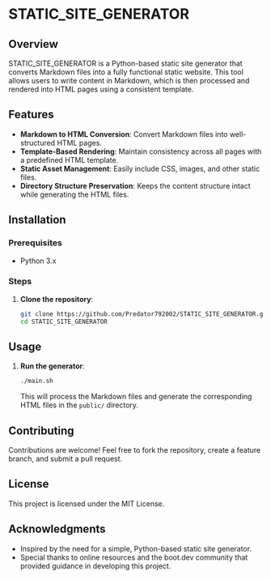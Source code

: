 # STATIC_SITE_GENERATOR

## Overview

STATIC_SITE_GENERATOR is a Python-based static site generator that converts Markdown files into a fully functional static website. This tool allows users to write content in Markdown, which is then processed and rendered into HTML pages using a consistent template.

## Features

- **Markdown to HTML Conversion**: Convert Markdown files into well-structured HTML pages.
- **Template-Based Rendering**: Maintain consistency across all pages with a predefined HTML template.
- **Static Asset Management**: Easily include CSS, images, and other static files.
- **Directory Structure Preservation**: Keeps the content structure intact while generating the HTML files.

## Installation

### Prerequisites

- Python 3.x

### Steps

1. **Clone the repository**:
   ```sh
   git clone https://github.com/Predator792002/STATIC_SITE_GENERATOR.git
   cd STATIC_SITE_GENERATOR
   ```

## Usage

1. **Run the generator**:
   ```sh
   ./main.sh
   ```
   This will process the Markdown files and generate the corresponding HTML files in the `public/` directory.

## Contributing

Contributions are welcome! Feel free to fork the repository, create a feature branch, and submit a pull request.

## License

This project is licensed under the MIT License. 

## Acknowledgments

- Inspired by the need for a simple, Python-based static site generator.
- Special thanks to online resources and the boot.dev community that provided guidance in developing this project.

